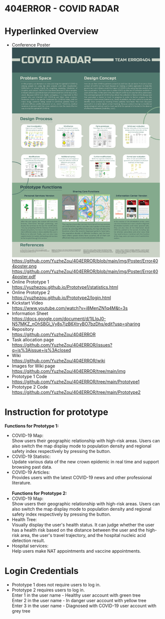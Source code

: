 # 404ERROR - COVID RADAR
# Hyperlinked Overview
* Conference Poster<br>
![](https://github.com/YuzheZou/404ERROR/blob/main/img/Poster/Error404poster.png)<br>
https://github.com/YuzheZou/404ERROR/blob/main/img/Poster/Error404poster.png<br>
https://github.com/YuzheZou/404ERROR/blob/main/img/Poster/Error404poster.pdf<br>
* Online Prototype 1<br>
https://yuzhezou.github.io/Prototype1/statistics.html<br>
* Online Prototype 2<br>
https://yuzhezou.github.io/Prototype2/login.html<br>
* Kickstart Video<br>
https://www.youtube.com/watch?v=i8MenZN1q4M&t=3s<br>
* Information Sheet<br>
https://docs.google.com/document/d/1ILlqJ0-N57MKZ_nOhSBGi_Vy8s7jzB6XtryBO7bzDhs/edit?usp=sharing<br>
* Repository<br>
https://github.com/YuzheZou/404ERROR<br>
* Task allocation page<br>
https://github.com/YuzheZou/404ERROR/issues?q=is%3Aissue+is%3Aclosed<br>
* Wiki<br>
https://github.com/YuzheZou/404ERROR/wiki<br>
* Images for Wiki page<br>
https://github.com/YuzheZou/404ERROR/tree/main/img<br>
* Prototype 1 Code<br>
https://github.com/YuzheZou/404ERROR/tree/main/Prototype1<br>
* Prototype 2 Code<br>
https://github.com/YuzheZou/404ERROR/tree/main/Prototype2<br>

# Instruction for prototype
<b>Functions for Prototype 1:</b><br>
* COVID-19 Map: <br>
Show users their geographic relationship with high-risk areas. Users can also switch the map display mode to population density and regional safety index respectively by pressing the button.<br>
* COVID-19 Statistic: <br>
Update various data of the new crown epidemic in real time and support browsing past data.<br>
* COVID-19 Articles: <br>
Provides users with the latest COVID-19 news and other professional literature.<br><br>
<b>Functions for Prototype 2:</b><br>
* COVID-19 Map: <br>
Show users their geographic relationship with high-risk areas. Users can also switch the map display mode to population density and regional safety index respectively by pressing the button.<br>
* Health Tree: <br>
Visually display the user's health status. It can judge whether the user has a health risk based on the distance between the user and the high-risk area, the user's travel trajectory, and the hospital nucleic acid detection result.<br>
* Hospital services:<br>
Help users make NAT appointments and vaccine appointments.<br>

# Login Credentials
* Prototype 1 does not require users to log in.<br>
* Prototype 2 requires users to log in.<br>
Enter 1 in the user name - Healthy user account with green tree<br>
Enter 2 in the user name - In danger user account with yellow tree<br>
Enter 3 in the user name - Diagnosed with COVID-19 user account with grey tree<br>
